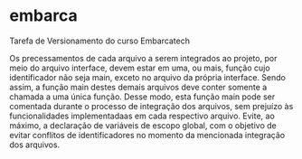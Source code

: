 # embarca
 Tarefa de Versionamento do curso Embarcatech

Os precessamentos de cada arquivo a serem integrados ao projeto, por meio do arquivo interface, devem estar em uma, ou mais, função cujo identificador não seja main, exceto no arquivo da própria interface. Sendo assim, a função main destes demais arquivos deve conter somente a chamada a uma única função. Desse modo, esta função main pode ser comentada durante o processo de integração dos arquivos, sem prejuízo às funcionalidades implementadaas em cada respectivo arquivo.
Evite, ao máximo, a declaração de variáveis de escopo global, com o objetivo de evitar conflitos de identificadores no momento da mencionada integração dos arquivos.